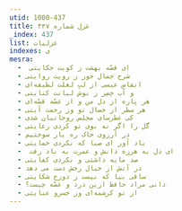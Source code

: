```yaml
---
utid: 1000-437
title: غزل شماره ۴۳۷
_index: 437
list: غزلیات
indexes: ی
mesra:
  - ‌ ای قصّه بهشت ز کویت حکایتی
  - شرح جمال حور ز رویت روایتی
  - انفاسِ عیسی از لبِ لعلت لطیفه‌ای
  - و آب خِضِر ز نوش لبانت کنایتی
  - هر پاره از دل من و از غصّه قصّه‌ای
  - هر سطر از خصال تو وز رحمت آیتی
  - کی عطرسای مجلس روحانیان شدی
  - گل را اگر نه بوی تو کردی رعایتی
  - در آرزوی خاک ره یار سوختیم
  - یاد آور ای صبا که نکردی حمایتی
  - ‌ ای دل به هرزه دانش و عمرت به باد رفت
  - صد مایه داشتی و نکردی کفایتی
  - در آتش از خیال رخش دست می دهد
  - ساقی بیا که نیست ز دوزخ شکایتی
  - دانی مراد حافظ ازین درد و غصّه چیست؟
  - از تو کرشمه‌ای وز خسرو عنایتی
---
```

